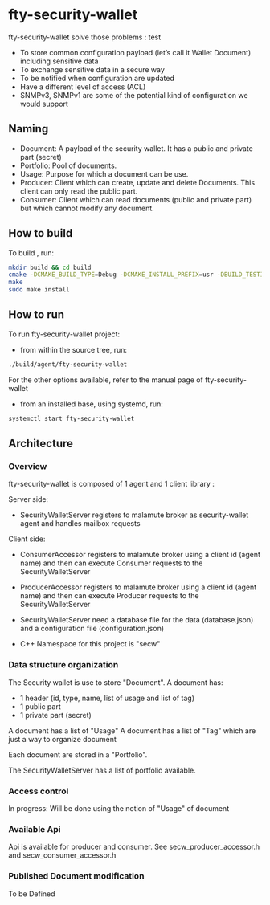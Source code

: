 # fty-security-wallet

fty-security-wallet solve those problems : test

* To store common configuration payload (let’s call it Wallet Document) including sensitive data
* To exchange sensitive data in a secure way
* To be notified when configuration are updated
* Have a different level of access (ACL)
* SNMPv3, SNMPv1 are some of the potential kind of configuration  we would support

## Naming
* Document: A payload of the security wallet. It has a public and private part (secret)
* Portfolio: Pool of documents.
* Usage: Purpose for which a document can be use.
* Producer: Client which can create, update and delete Documents. This client can only read the public part.
* Consumer: Client which can read documents (public and private part) but which cannot modify any document.


## How to build

To build , run:

```bash
mkdir build && cd build
cmake -DCMAKE_BUILD_TYPE=Debug -DCMAKE_INSTALL_PREFIX=usr -DBUILD_TESTING=On ..
make
sudo make install
```

## How to run

To run fty-security-wallet project:

* from within the source tree, run:

```bash
./build/agent/fty-security-wallet
```

For the other options available, refer to the manual page of fty-security-wallet

* from an installed base, using systemd, run:

```bash
systemctl start fty-security-wallet
```

## Architecture

### Overview

fty-security-wallet is composed of 1 agent and 1 client library :

Server side:
* SecurityWalletServer registers to malamute broker as security-wallet agent
  and handles mailbox requests

Client side:
* ConsumerAccessor registers to malamute broker using a client id (agent name) and then
  can execute Consumer requests to the SecurityWalletServer

* ProducerAccessor registers to malamute broker using a client id (agent name) and then
  can execute Producer requests to the SecurityWalletServer

* SecurityWalletServer need a database file for the data (database.json) and a
  configuration file (configuration.json)

* C++ Namespace for this project is "secw"

### Data structure organization

The Security wallet is use to store "Document".
A document has:
* 1 header (id, type, name, list of usage and list of tag)
* 1 public part
* 1 private part (secret)

A document has a list of "Usage"
A document has a list of "Tag" which are just a way to organize document

Each document are stored in a "Portfolio".

The SecurityWalletServer has a list of portfolio available.

### Access control
In progress: Will be done using the notion of "Usage" of document

### Available Api

Api is available for producer and consumer. See secw_producer_accessor.h and secw_consumer_accessor.h


### Published Document modification

To be Defined

